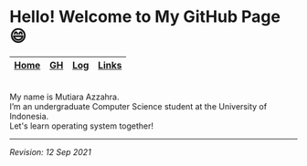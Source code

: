 # Hello! Welcome to My GitHub Page 😄

| [Home](https://mutiarazzahra.github.io/os212/) | [GH](https://github.com/mutiarazzahra) | [Log](https://mutiarazzahra.github.io/os212/TXT/mylog.txt) | [Links](https://mutiarazzahra.github.io/os212/LINKS/) |
|:---:|:---:|:---:|:---:|
<br>
My name is Mutiara Azzahra. 
<br>
I’m an undergraduate Computer Science student at the University of Indonesia.
<br>
Let's learn operating system together!



---
*Revision: 12 Sep 2021* 


